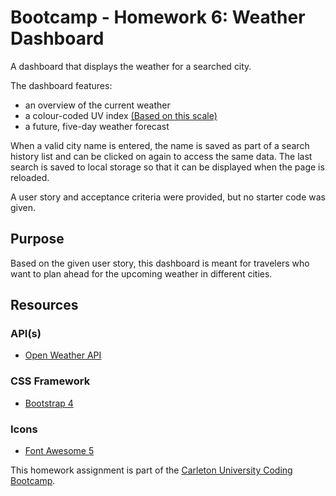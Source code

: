 # Bootcamp - Homework 6: Weather Dashboard
A dashboard that displays the weather for a searched city. 

The dashboard features:
- an overview of the current weather
- a colour-coded UV index [(Based on this scale)](https://en.wikipedia.org/wiki/Ultraviolet_index#Index_usage)
- a future, five-day weather forecast

When a valid city name is entered, the name is saved as part of a search history list and can be clicked on again to access the same data. The last search is saved to local storage so that it can be displayed when the page is reloaded.

A user story and acceptance criteria were provided, but no starter code was given.

## Purpose
Based on the given user story, this dashboard is meant for travelers who want to plan ahead for the upcoming weather in different cities.

## Resources 
### API(s) 
- [Open Weather API](https://openweathermap.org/api)

### CSS Framework
- [Bootstrap 4](https://getbootstrap.com/)

### Icons
- [Font Awesome 5](https://fontawesome.com/)

This homework assignment is part of the [Carleton University Coding Bootcamp](https://bootcamp.carleton.ca/).
